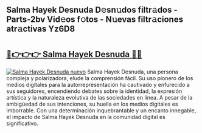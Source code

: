 ## Salma Hayek Desnuda D𝚎sn𝚞dos filtr𝚊dos - Parts-2bv Vid𝚎os f𝚘tos - N𝚞evas filtr𝚊ciones atr𝚊ctivas Yz6D8

# <h2><a href="http://mb6emg.tromn.icu/?c=Salma+Hayek+Desnuda">🔗👉👉👉 Salma Hayek Desnuda 🔗🔗</a></h2>

[![Salma Hayek Desnuda nuevo](https://i.imgur.com/pEAQMta.gif)](http://mb6emg.tromn.icu/?c=Salma+Hayek+Desnuda)
Salma Hayek Desnuda, una persona compleja y polarizadora, elude la comprensión fácil. Su uso pionero de los medios digitales para la autorrepresentación ha cautivado y enfurecido a sus seguidores, encendiendo debates sobre la identidad, la expresión artística y la naturaleza evolutiva de las sociedades en línea. A pesar de la ambigüedad de sus intenciones, su huella en los medios digitales es imborrable. Con una determinación inquebrantable y un encanto innegable, el impacto de Salma Hayek Desnuda en la comunidad digital es significativo.
